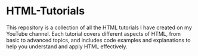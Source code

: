 # HTML-Tutorials
This repository is a collection of all the HTML tutorials I have created on my YouTube channel. Each tutorial covers different aspects of HTML, from basic to advanced topics, and includes code examples and explanations to help you understand and apply HTML effectively.
